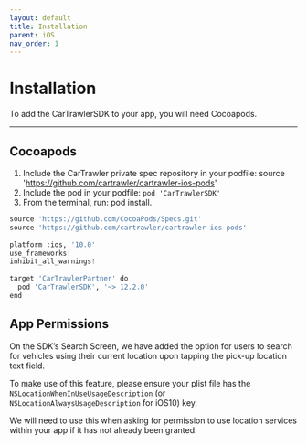 ```yaml
---
layout: default
title: Installation
parent: iOS
nav_order: 1
---
```


# Installation


To add the CarTrawlerSDK to your app, you will need Cocoapods. 

---

## Cocoapods

1. Include the CarTrawler private spec repository in your podfile: source 'https://github.com/cartrawler/cartrawler-ios-pods'
2. Include the pod in your podfile: `pod 'CarTrawlerSDK'`
3. From the terminal, run: pod install.

```python
source 'https://github.com/CocoaPods/Specs.git'
source 'https://github.com/cartrawler/cartrawler-ios-pods'
  
platform :ios, '10.0'
use_frameworks!
inhibit_all_warnings!
  
target 'CarTrawlerPartner' do
  pod 'CarTrawlerSDK', '~> 12.2.0'
end
```

## App Permissions

On the SDK’s Search Screen, we have added the option for users to search for vehicles using their current location upon tapping the pick-up location text field.

To make use of this feature, please ensure your plist file has the `NSLocationWhenInUseUsageDescription` (or `NSLocationAlwaysUsageDescription` for iOS10) key.

We will need to use this when asking for permission to use location services within your app if it has not already been granted.
